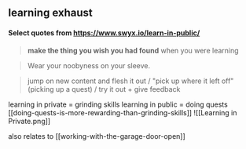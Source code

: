 ## learning exhaust
#### Select quotes from https://www.swyx.io/learn-in-public/

>**make the thing you wish you had found** when you were learning

>Wear your noobyness on your sleeve.

>jump on new content and flesh it out / "pick up where it left off" (picking up a quest) / try it out + give feedback

learning in private = grinding skills
learning in public = doing quests
[[doing-quests-is-more-rewarding-than-grinding-skills]]
![[Learning in Private.png]]

also relates to [[working-with-the-garage-door-open]]